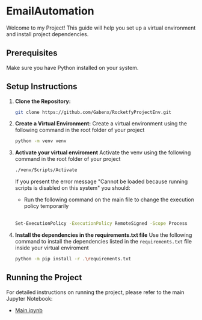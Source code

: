 # EmailAutomation

Welcome to my Project! This guide will help you set up a virtual environment and install project dependencies.

## Prerequisites

Make sure you have Python installed on your system.

## Setup Instructions

1. **Clone the Repository:**
   ```bash
   git clone https://github.com/Gabenx/RocketfyProjectEnv.git

2. **Create a Virtual Environment:**
   Create a virtual environment using the following command in the root folder of your project
   
   ```bash
   python -m venv venv

3. **Activate your virtual enviroment**
   Activate the venv using the following command in the root folder of your project
   
   ```bash
   ./venv/Scripts/Activate
   ```
   If you present the error message "Cannot be loaded because running scripts is disabled on this system" you should:
   - Run the following command on the main file to change the execution policy temporarily <br><br>
     
   ```bash
   Set-ExecutionPolicy -ExecutionPolicy RemoteSigned -Scope Process
   ```
   
4. **Install the dependencies in the requirements.txt file**
   Use the following command to install the dependencies listed in the `requirements.txt` file inside your virtual enviroment

   ```bash
   python -m pip install -r .\requirements.txt

## Running the Project

For detailed instructions on running the project, please refer to the main Jupyter Notebook:
- [Main.ipynb](src/main.ipynb)
